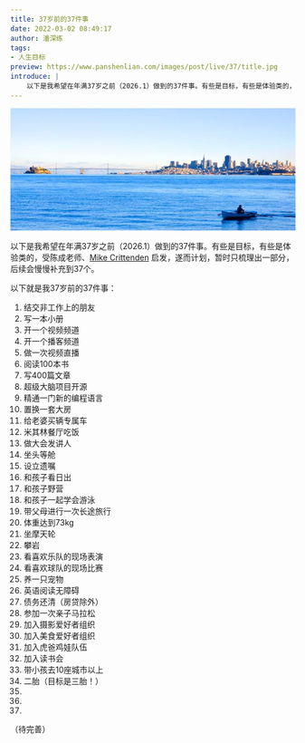 ```yaml
---
title: 37岁前的37件事
date: 2022-03-02 08:49:17
author: 潘深练
tags:
- 人生目标
preview: https://www.panshenlian.com/images/post/live/37/title.jpg
introduce: |
    以下是我希望在年满37岁之前（2026.1）做到的37件事。有些是目标，有些是体验类的，受陈成老师、Mike Crittenden启发，遂而计划，暂时只梳理出一部分，后续会慢慢补充到37个 ...
---
```


![37岁前的37件事](/images/post/live/37/title.jpg)

以下是我希望在年满37岁之前（2026.1）做到的37件事。有些是目标，有些是体验类的，受陈成老师、[Mike Crittenden](https://critter.blog/2022/02/28/40-before-40/) 启发，遂而计划，暂时只梳理出一部分，后续会慢慢补充到37个。

以下就是我37岁前的37件事：

1. 结交非工作上的朋友
2. 写一本小册
3. 开一个视频频道
4. 开一个播客频道
5. 做一次视频直播
6. 阅读100本书
7. 写400篇文章
8. 超级大脑项目开源
9. 精通一门新的编程语言
10. 置换一套大房
11. 给老婆买辆专属车
12. 米其林餐厅吃饭
13. 做大会发讲人
14. 坐头等舱
15. 设立遗嘱
16. 和孩子看日出
17. 和孩子野营
18. 和孩子一起学会游泳
19. 带父母进行一次长途旅行
20. 体重达到73kg
21. 坐摩天轮
22. 攀岩
23. 看喜欢乐队的现场表演
24. 看喜欢球队的现场比赛
25. 养一只宠物
26. 英语阅读无障碍
27. 债务还清（房贷除外）
28. 参加一次亲子马拉松
29. 加入摄影爱好者组织
30. 加入美食爱好者组织
31. 加入虎爸鸡娃队伍
32. 加入读书会
33. 带小孩去10座城市以上
34. 二胎（目标是三胎！）
35.
36.
37.

（待完善）
